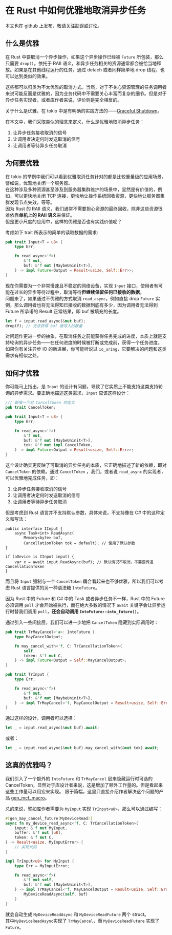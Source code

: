 # 在 Rust 中如何优雅地取消异步任务

本文也在 [github](https://github.com/ljsnogard/blog-it/tree/main/2025-07/graceful-shutdown.md) 上发布，敬请关注勘误或讨论。

## 什么是优雅

在 Rust 中要取消一个异步操作，如果这个异步操作已经被 `Future` 所包装，那么只需要 `drop()`。依托于 RAII 语义，和异步任务相关的资源通常都会被恰当地释放。如果是在其他线程运行的任务，通过 detach 或者同样简单地 drop 线程，也可以达到类似的效果。  

这些都可以归类为不太优雅的取消方式。当然，对于不关心资源管理的任务调用者来说可能反而是优雅的，因为业务代码中不需要关心丰富而复杂的细节。但是对于异步任务实现者，或者库作者来说，评价则是完全相反的。  

关于什么是优雅，在 tokio 中是有明确的实践方法的——[Graceful Shutdown](https://tokio.rs/tokio/topics/shutdown)。

在本文中，我们采取类似的理念来定义，什么是优雅地取消异步任务：
1. 让异步任务接收取消的信号
2. 让调用者决定何时发送取消的信号
3. 让调用者等待异步任务取消

## 为何要优雅

在 tokio 的举例中我们可以看到优雅取消任务针对的都是比较重量级的应用场景，譬如说，优雅地关闭一个服务器。  
在这种涉及多种资源甚至涉及到服务器集群维护的场景中，显然是有价值的，例如，可以更快地关闭 TCP 连接，更快地让操作系统回收资源，更快地让服务器集群发现节点失效，等等。  
因为 Rust 的 RAII 语义，我们通常不需要担心资源的最终回收，除非这些资源很难依靠**单机上的 RAII 语义**来保证。  
但是更小尺度的应用中，这样的优雅是否也有实践价值呢？  

考虑如下 trait 所表示的简单的读取数据的需求:

```rust
pub trait Input<T = u8> {
    type Err;

    fn read_async<'f>(
        &'f mut,
        buf: &'f mut [MaybeUninit<T>],
    ) -> impl Future<Output = Result<usize, Self::Err>>;
}
```

现在你需要为一个非常慢速且不稳定的网络设备，实现 `Input` 接口，使用者有可能在过长的异步等待过程中，取消等待**但继续保留任何已接收的数据**。  
问题来了，如果通过不优雅的方式取消 `read_async`，例如直接 drop `Future` 实例，那么调用者也将无法得知已接收的数据到底有多少，因为调用者无法得到 Future 所承诺的 Result 正常结果，即 buf 被填充的长度。  

```rust
let f = input.read_async(&mut buf);
drop(f); // 无法获得 buf 被写入的数量
```

对问题作更进一步的抽象，在取消任务之前能获得任务完成的进度，本质上就是支持轮询的异步任务——在任何进度的时候被打断或完成前，获得一个任务进度。  
如果你有关注异步 IO 的新进展，你可能听说过 `io_uring`，它要解决的问题和这类需求有相似之处。  

## 如何才优雅

你可能马上指出，是 `Input` 的设计有问题，导致了它实质上不能支持这类支持轮询的异步需求。要正确地描述这类需求，`Input` 应该这样设计：

```rust
/// 新增一个对 CancelToken 的定义
pub trait CancelToken;

pub trait Input<T = u8> {
    type Err;

    fn read_async<'f>(
        &'f mut,
        buf: &'f mut [MaybeUninit<T>],
        tok: &'f mut impl CancelToken,
    ) -> impl Future<Output = Result<usize, Self::Err>>;
}
```

这个设计确实更反映了可取消的异步任务的本质，它正确地描述了新的依赖，即对 `CancelToken` 的依赖。通过 `CancelToken` ，我们，或者说 `read_async` 的实现者，可以优雅地完成任务，即：

1. 让异步任务接收取消的信号
2. 让调用者决定何时发送取消的信号
3. 让调用者等待异步任务取消

但是考虑到 Rust 语言并不支持默认参数，具体来说，不支持像在 C# 中的这种定义和写法：

```Csharp
public interface IInput {
    async Task<int> ReadAsync(
        Memory<byte> buf, 
        CancellationToken tok = default); // 使用了默认参数
}

if (aDevice is IInput input) {
    var x = await input.ReadAsync(buf); // 默认情况不取消，不需要传递 CancellationToken 
}
```

而且将 `Input` 强制与一个 `CancelToken` 耦合看起来也不够优雅，所以我们可以考虑 Rust 语言提供的另一种语法糖 `IntoFuture`。  

因为 Rust 中的 Future 和 C# 中的 Task 或者异步任务不一样，Rust 中的 Future 必须调用 `poll` 才会开始被执行，而在绝大多数的情况下 `await` 关键字会让异步运行时替我们调用 `poll`，**还会自动调用 `IntoFuture::into_future()`**。  

通过引入一些间接层，我们可以进一步地把 `CancelToken` 隐藏到实际调用时：

```rust
pub trait TrMayCancel<'a>: IntoFuture {
    type MayCancelOutput;

    fn may_cancel_with<'f, C: TrCancellationToken>(
        self,
        token: &'f mut C,
    ) -> impl Future<Output = Self::MayCancelOutput>;
}

pub trait TrInput {
    type Err;

    fn read_async<'f>(
        &'f mut,
        buf: &'f mut [MaybeUninit<T>],
    ) -> impl TrMayCancel<'f, MayCancelOutput = Result<usize, Self::Err>>;
}
```

通过这样的设计，调用者可以选择：
```rust
let _ = input.read_async(&mut buf).await;
```
或者：
```rust
let _ = input.read_async(&mut buf).may_cancel_with(&mut tok).await;
```

## 这真的优雅吗？

我们引入了一个额外的 `IntoFuture` 和 `TrMayCancel` 层来隐藏运行时可选的 CancelToken，显然对于库设计者来说，这是增加了额外工作量的。但是看起来这些工作量可以用宏来实现。
限于篇幅，这里只直接介绍作者解决这个问题的产品 [gen_mcf_macro](https://github.com/ljsnogard/gen_mcf_macro.rs/tree/dev/0.3.0)。

总的来说，譬如库作者需要为 `MyInput` 实现 `TrInput<u8>`，那么可以通过编写：

```rust
#[gen_may_cancel_future(MyDeviceRead)]
async fn my_device_read_async<'f, C: TrCancellationToken>(
    input: &'f mut MyInput,
    buffer: &'f mut [u8],
    token: &'f mut C,
) -> Result<usize, MyInputError> {
    // 实现代码
}

impl TrInput<u8> for MyInput {
    type Err = MyInputError;

    fn read_async<'f>(
        &'f mut self,
        buf: &'f mut [MaybeUninit<T>],
    ) -> impl TrMayCancel<'f, MayCancelOutput = Result<usize, Self::Err>> {
        MyDeviceReadAsync(self, buf)
    }
}
```

就会自动生成 `MyDeviceReadAsync` 和 `MyDeviceReadFuture` 两个 struct。  
其中`MyDeviceReadAsync`实现了 `TrMayCancel`，而 `MyDeviceReadFuture` 实现了 `Future`。

